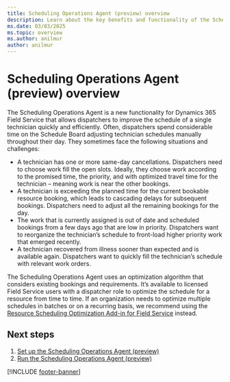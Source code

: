 ```yaml
---
title: Scheduling Operations Agent (preview) overview
description: Learn about the key benefits and functionality of the Scheduling Operations Agent for Dynamics 365 Field Service.
ms.date: 03/03/2025
ms.topic: overview
ms.author: anilmur
author: anilmur
---
```


# Scheduling Operations Agent (preview) overview

The Scheduling Operations Agent is a new functionality for Dynamics 365 Field Service that allows dispatchers to improve the schedule of a single technician quickly and efficiently. Often, dispatchers spend considerable time on the Schedule Board adjusting technician schedules manually throughout their day. They sometimes face the following situations and challenges:

- A technician has one or more same-day cancellations. Dispatchers need to choose work fill the open slots. Ideally, they choose work according to the promised time, the priority, and with optimized travel time for the technician – meaning work is near the other bookings.
- A technician is exceeding the planned time for the current bookable resource booking, which leads to cascading delays for subsequent bookings. Dispatchers need to adjust all the remaining bookings for the day.
- The work that is currently assigned is out of date and scheduled bookings from a few days ago that are low in priority. Dispatchers want to reorganize the technician’s schedule to front-load higher priority work that emerged recently.
- A technician recovered from illness sooner than expected and is available again. Dispatchers want to quickly fill the technician’s schedule with relevant work orders.

The Scheduling Operations Agent uses an optimization algorithm that considers existing bookings and requirements. It’s available to licensed Field Service users with a dispatcher role  to optimize the schedule for a resource from time to time. If an organization needs to optimize multiple schedules in batches or on a recurring basis, we recommend using the [Resource Scheduling Optimization Add-in for Field Service](rso-overview.md) instead.

## Next steps

1. [Set up the Scheduling Operations Agent (preview)](soa-setup.md)
1. [Run the Scheduling Operations Agent (preview)](soa-run.md)

[!INCLUDE [footer-banner](../includes/footer-banner.md)]